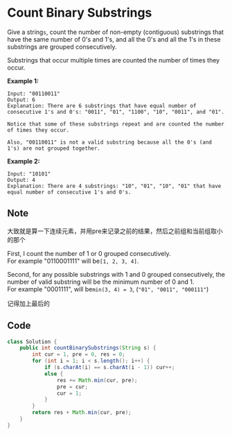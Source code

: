# Count Binary Substrings

Give a string`s`, count the number of non-empty (contiguous) substrings that have the same number of 0's and 1's, and all the 0's and all the 1's in these substrings are grouped consecutively.

Substrings that occur multiple times are counted the number of times they occur.

**Example 1:**

```
Input: "00110011"
Output: 6
Explanation: There are 6 substrings that have equal number of consecutive 1's and 0's: "0011", "01", "1100", "10", "0011", and "01".

Notice that some of these substrings repeat and are counted the number of times they occur.

Also, "00110011" is not a valid substring because all the 0's (and 1's) are not grouped together.
```

**Example 2:**

```
Input: "10101"
Output: 4
Explanation: There are 4 substrings: "10", "01", "10", "01" that have equal number of consecutive 1's and 0's.
```

## **Note**

大致就是算一下连续元素，并用pre来记录之前的结果，然后之前组和当前组取小的那个

First, I count the number of 1 or 0 grouped consecutively.\
For example "0110001111" will be`[1, 2, 3, 4]`.

Second, for any possible substrings with 1 and 0 grouped consecutively, the number of valid substring will be the minimum number of 0 and 1.\
For example "0001111", will be`min(3, 4) = 3`, (`"01", "0011", "000111"`)

记得加上最后的

## Code

```java
class Solution {
    public int countBinarySubstrings(String s) {
        int cur = 1, pre = 0, res = 0;
        for (int i = 1; i < s.length(); i++) {
            if (s.charAt(i) == s.charAt(i - 1)) cur++;
            else {
                res += Math.min(cur, pre);
                pre = cur;
                cur = 1;
            }
        }
        return res + Math.min(cur, pre);
    }
}
```
